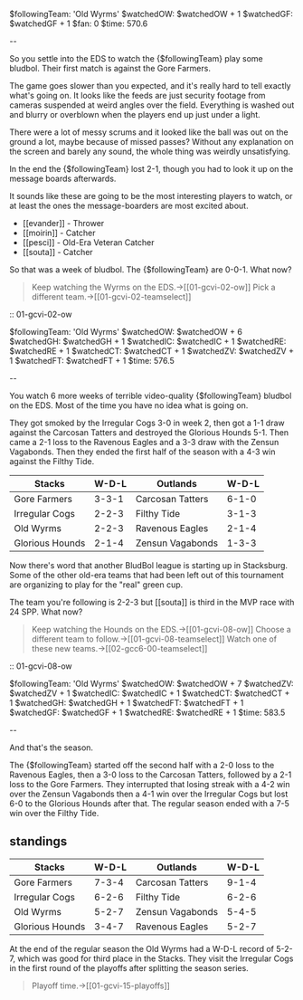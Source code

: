 $followingTeam: 'Old Wyrms'
$watchedOW: $watchedOW + 1
$watchedGF: $watchedGF + 1
$fan: 0
$time: 570.6

--

So you settle into the EDS to watch the {$followingTeam} play some bludbol. Their first match is against the Gore Farmers.

The game goes slower than you expected, and it's really hard to tell exactly what's going on. It looks like the feeds are just security footage from cameras suspended at weird angles over the field. Everything is washed out and blurry or overblown when the players end up just under a light. 

There were a lot of messy scrums and it looked like the ball was out on the ground a lot, maybe because of missed passes? Without any explanation on the screen and barely any sound, the whole thing was weirdly unsatisfying.

In the end the {$followingTeam} lost 2-1, though you had to look it up on the message boards afterwards.

It sounds like these are going to be the most interesting players to watch, or at least the ones the message-boarders are most excited about.

* [[evander]] - Thrower
* [[moirin]] - Catcher
* [[pesci]] - Old-Era Veteran Catcher
* [[souta]] - Catcher

So that was a week of bludbol. The {$followingTeam} are 0-0-1. What now?

> Keep watching the Wyrms on the EDS.->[[01-gcvi-02-ow]]
> Pick a different team.->[[01-gcvi-02-teamselect]]

:: 01-gcvi-02-ow

$followingTeam: 'Old Wyrms'
$watchedOW: $watchedOW + 6
$watchedGH: $watchedGH + 1
$watchedIC: $watchedIC + 1
$watchedRE: $watchedRE + 1
$watchedCT: $watchedCT + 1
$watchedZV: $watchedZV + 1
$watchedFT: $watchedFT + 1
$time: 576.5

--

You watch 6 more weeks of terrible video-quality {$followingTeam} bludbol on the EDS. Most of the time you have no idea what is going on.

They got smoked by the Irregular Cogs 3-0 in week 2, then got a 1-1 draw against the Carcosan Tatters and destroyed the Glorious Hounds 5-1. Then came a 2-1 loss to the Ravenous Eagles and a 3-3 draw with the Zensun Vagabonds. Then they ended the first half of the season with a 4-3 win against the Filthy Tide.

| Stacks | W-D-L | Outlands | W-D-L |
|-------|-----|--|--|
| Gore Farmers | 3-3-1 | Carcosan Tatters | 6-1-0 |
| Irregular Cogs | 2-2-3 | Filthy Tide | 3-1-3 |
| Old Wyrms | 2-2-3 | Ravenous Eagles | 2-1-4 |
| Glorious Hounds | 2-1-4 | Zensun Vagabonds | 1-3-3 |

Now there's word that another BludBol league is starting up in Stacksburg. Some of the other old-era teams that had been left out of this tournament are organizing to play for the "real" green cup.

The team you're following is 2-2-3 but [[souta]] is third in the MVP race with 24 SPP. What now?

> Keep watching the Hounds on the EDS.->[[01-gcvi-08-ow]]
> Choose a different team to follow.->[[01-gcvi-08-teamselect]]
> Watch one of these new teams.->[[02-gcc6-00-teamselect]]


:: 01-gcvi-08-ow

$followingTeam: 'Old Wyrms'
$watchedOW: $watchedOW + 7
$watchedZV: $watchedZV + 1
$watchedIC: $watchedIC + 1
$watchedCT: $watchedCT + 1
$watchedGH: $watchedGH + 1
$watchedFT: $watchedFT + 1
$watchedGF: $watchedGF + 1
$watchedRE: $watchedRE + 1
$time: 583.5

--

And that's the season.

The {$followingTeam} started off the second half with a 2-0 loss to the Ravenous Eagles, then a 3-0 loss to the Carcosan Tatters, followed by a 2-1 loss to the Gore Farmers. They interrupted that losing streak with a 4-2 win over the Zensun Vagabonds then a 4-1 win over the Irregular Cogs but lost 6-0 to the Glorious Hounds after that. The regular season ended with a 7-5 win over the Filthy Tide.


## standings

| Stacks | W-D-L | Outlands | W-D-L |
|-------|-----|--|--|
| Gore Farmers | 7-3-4 | Carcosan Tatters | 9-1-4 |
| Irregular Cogs | 6-2-6 | Filthy Tide | 6-2-6 |
| Old Wyrms | 5-2-7 | Zensun Vagabonds | 5-4-5 |
| Glorious Hounds | 3-4-7 | Ravenous Eagles | 5-2-7 |

At the end of the regular season the Old Wyrms had a W-D-L record of 5-2-7, which was good for third place in the Stacks. They visit the Irregular Cogs in the first round of the playoffs after splitting the season series.

> Playoff time.->[[01-gcvi-15-playoffs]]